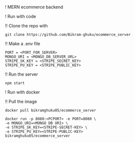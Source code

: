 ! MERN ecommerce backend

! Run with code

!! Clone the repo with

```shell
git clone https://github.com/Bikram-ghuku/ecommerce_server
```

!! Make a .env file

```.env
PORT = <PORT_FOR_SERVER>
MONGO_URI = <MONGO_DB_SERVER_URL>
STRIPE_SK_KEY = <STRIPE_SECRET_KEY>
STRIPE_PU_KEY = <STRIPE_PUBLIC_KEY>
```

!! Run the server

```shell
npm start
```

! Run with docker

!! Pull the image

```shell
docker pull bikramghuku05/ecommerce_server
```

```shell
docker run -p 8080:<PCPORT> -e PORT=8080 \
-e MONGO_URI=<MONGO DB URI> \
-e STRIPE_SK_KEY=<STRIPE-SECRET-KEY> \
-e STRIPE_PU_KEY=<STRIPE-PUBLIC-KEY> 
bikramghuku05/ecommerce_server
```